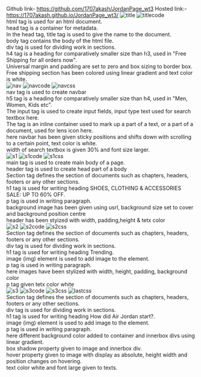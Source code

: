 Github link- https://github.com/1707akash/JordanPage_wt3
Hosted link:- https://1707akash.github.io/JordanPage_wt3/
![title](https://github.com/1707akash/JordanPage_wt3/assets/117883959/d5842bb1-1fc2-485b-bbab-c96633b11132)
![titlecode](https://github.com/1707akash/JordanPage_wt3/assets/117883959/243f6cff-1bc1-4565-b7a3-7246eecd0789) <br>
html tag is used for an html document. <br>
head tag is a container for metadata.<br>
In the head tag, title tag is used to give the name to the document.<br>
body tag contains the body of the html file.<br>
div tag is used for dividing work in sections. <br>
h4 tag is a heading for comparatively smaller size than h3, used in "Free Shipping for all orders now".<br>
Universal margin and padding are set to zero and box sizing to border box.<br>
Free shipping section has been colored using linear gradient and text color is white. <br>
![nav](https://github.com/1707akash/JordanPage_wt3/assets/117883959/30d63278-47b9-4b6d-8fb1-d4308466e8a5)
![navcode](https://github.com/1707akash/JordanPage_wt3/assets/117883959/1c3b0a4b-7757-42cf-99d9-8632689b3de1)
![navcss](https://github.com/1707akash/JordanPage_wt3/assets/117883959/ddfe4e04-6fa6-42c3-b21f-5805608eeea2) <br>
nav tag is used to create navbar <br>
h5 tag is a heading for comparatively smaller size than h4, used in "Men, Women, Kids etc".<br>
The input tag is used to create input fields, input type text used for search textbox here. <br>
The <span> tag is an inline container used to mark up a part of a text, or a part of a document, used for lens icon here. <br>
here navbar has been given sticky positions and shifts down with scrolling to a certain point, text color is white. <br>
width of search textbox is given 30% and font size larger. <br>
![s1](https://github.com/1707akash/JordanPage_wt3/assets/117883959/cfe5c3db-6c2a-4e41-ad4f-890774cd000f)
![s1code](https://github.com/1707akash/JordanPage_wt3/assets/117883959/bc111acc-74b4-4437-bb1f-6cd3bcd99fba)
![s1css](https://github.com/1707akash/JordanPage_wt3/assets/117883959/f4ad55e8-40ba-4659-8e7b-5776d955dc72) <br>
main tag is used to create main body of a page.<br>
header tag is used to create head part of a body <br>
Section tag defines the section of documents such as chapters, headers, footers or any other sections.<br>
h1 tag is used for writing heading SHOES, CLOTHING & ACCESSORIES SALE: UP TO 60% OFF.<br>
p tag is used in writing paragraph.<br>
background image has been given using usrl, background size set to cover and background position centre <br>
header has been styized with width, padding,height & tetx color <br>
![s2](https://github.com/1707akash/JordanPage_wt3/assets/117883959/76e6ccd6-d4c1-408b-be05-3a2ff0200409)
![s2code](https://github.com/1707akash/JordanPage_wt3/assets/117883959/a2e502b9-2b1a-423b-bddf-35d8a4460c63)
![s2css](https://github.com/1707akash/JordanPage_wt3/assets/117883959/453637d4-7e9c-4a2a-91c7-4b73d0a09f04) <br>
Section tag defines the section of documents such as chapters, headers, footers or any other sections.<br>
div tag is used for dividing work in sections. <br>
h1 tag is used for writing heading Trending.<br>
image (img) element is used to add image to the element.<br>
p tag is used in writing paragraph.<br>
here images have been stylized with width, height, padding, background color<br>
p tag given tetx color white <br>
![s3](https://github.com/1707akash/JordanPage_wt3/assets/117883959/ba43ac34-7d97-4178-aa9c-0e62239c90c4)
![s3code](https://github.com/1707akash/JordanPage_wt3/assets/117883959/3cd4b294-45c2-41dd-82df-e409bb3592e7)
![s3css](https://github.com/1707akash/JordanPage_wt3/assets/117883959/1faa9d2a-61bd-4b4b-8107-2271b8258e8a)
![lastcss](https://github.com/1707akash/JordanPage_wt3/assets/117883959/1c1941fa-2c0b-4c99-aa02-84b8ae7fff2b) <br>
Section tag defines the section of documents such as chapters, headers, footers or any other sections.<br>
div tag is used for dividing work in sections. <br>
h1 tag is used for writing heading How did Air Jordan start?.<br>
image (img) element is used to add image to the element.<br>
p tag is used in writing paragraph.<br>
here different background color added to container and innerbox divs using linear gradient. <br>
box shadow property given to image and innerbox div. <br>
hover property given to image with display as absolute, height width and position changes on hovering. <br>
text color white and font large given to texts. <br>



